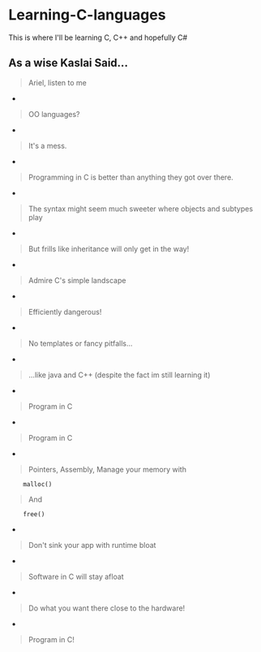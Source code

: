 # Learning-C-languages
 This is where I'll be learning C, C++ and hopefully C#

 ## As a wise Kaslai Said...

> Ariel, listen to me
-
> OO languages?
-
> It's a mess.
-
> Programming in C is better than anything they got over there.
-
> The syntax might seem much sweeter where objects and subtypes play
-
> But frills like inheritance will only get in the way!
-
> Admire C's simple landscape
-
> Efficiently dangerous!
-
> No templates or fancy pitfalls...
-
> ...like java and C++ (despite the fact im still learning it)
-
> Program in C
-
> Program in C
-
> Pointers, Assembly, Manage your memory with
```
    malloc()
```
> And
```
    free()
``` 
-
> Don't sink your app with runtime bloat
-
> Software in C will stay afloat
-
> Do what you want there close to the hardware!
-
> Program in C!

